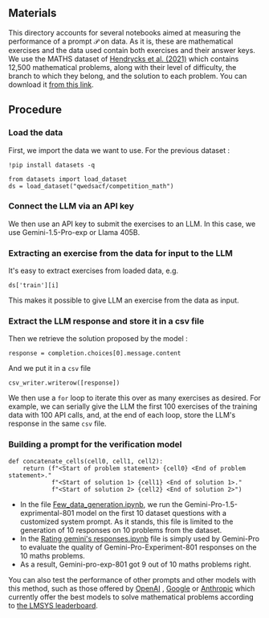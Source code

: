 

## Materials

This directory accounts for several notebooks aimed at measuring the performance of a prompt 𝒫 on data. As it is, these are mathematical exercises and the data used contain both exercises and their answer keys.
We use the MATHS dataset of [Hendrycks et al. (2021)](https://arxiv.org/pdf/2103.03874) which contains 12,500 mathematical problems, along with their level of difficulty, the branch to which they belong, and the solution to each problem. You can download it [from this link](https://huggingface.co/datasets/qwedsacf/competition_math).

## Procedure

### Load the data

First, we import the data we want to use. For the previous dataset :
```
!pip install datasets -q
```

```
from datasets import load_dataset
ds = load_dataset("qwedsacf/competition_math")
```
### Connect the LLM via an API key
We then use an API key to submit the exercises to an LLM. In this case, we use Gemini-1.5-Pro-exp or LIama 405B.


### Extracting an exercise from the data for input to the LLM

It's easy to extract exercises from loaded data, e.g. 
```
ds['train'][i]
```
This makes it possible to give LLM an exercise from the data as input.

### Extract the LLM response and store it in a csv file
Then we retrieve the solution proposed by the model :

```
response = completion.choices[0].message.content
```
And we put it in a `csv` file
```
csv_writer.writerow([response])
```

We then use a `for` loop to iterate this over as many exercises as desired. For example, we can serially give the LLM the first 100 exercises of the training data with 100 API calls, and, at the end of each loop, store the LLM's response in the same `csv` file.


### Building a prompt for the verification model

```
def concatenate_cells(cell0, cell1, cell2):
    return (f"<Start of problem statement> {cell0} <End of problem statement>."
            f"<Start of solution 1> {cell1} <End of solution 1>."
            f"<Start of solution 2> {cell2} <End of solution 2>")
```









* In the file [Few_data_generation.ipynb](https://github.com/ZygoOoade/Statistics_on_prompts/blob/main/Few_data_generation.ipynb), we run the Gemini-Pro-1.5-exprimental-801 model on the first 10 dataset questions with a customized system prompt.
As it stands, this file is limited to the generation of 10 responses on 10 problems from the dataset.
* In the [Rating gemini's responses.ipynb](https://github.com/ZygoOoade/Statistics_on_prompts/blob/main/Rating%20gemini's%20responses.ipynb) file is simply used by Gemini-Pro to evaluate the quality of Gemini-Pro-Experiment-801 responses on the 10 maths problems.
* As a result, Gemini-pro-exp-801 got 9 out of 10 maths problems right.

You can also test the performance of other prompts and other models with this method, such as those offered by [OpenAI](https://platform.openai.com/docs/overview) , [Google](https://console.cloud.google.com/vertex-ai/model-garden) or [Anthropic](https://console.anthropic.com) which currently offer the best models to solve mathematical problems according to [the LMSYS leaderboard](https://chat.lmsys.org/?leaderboard).



